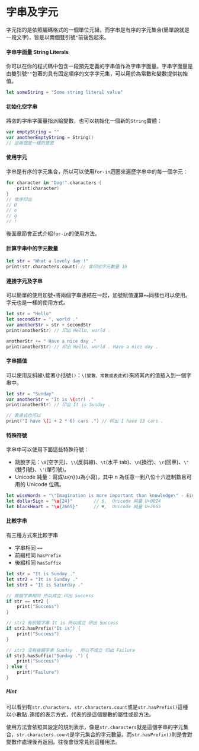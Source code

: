# 字串及字元

字元指的是依照編碼格式的一個單位元組，而字串是有序的字元集合(簡單說就是一段文字)，皆是以兩個雙引號`"`前後包起來。

#### 字串字面量 String Literals

你可以在你的程式碼中包含一段預先定義的字串值作為字串字面量。字串字面量是由雙引號`""`包著的具有固定順序的文字字元集，可以用於為常數和變數提供初始值。

```swift
let someString = "Some string literal value"

```

#### 初始化空字串

將空的字串字面量指派給變數，也可以初始化一個新的`String`實體：

```swift
var emptyString = ""
var anotherEmptyString = String()
// 這兩個是一樣的意思

```

#### 使用字元

字串是有序的字元集合，所以可以使用`for-in`迴圈來遍歷字串中的每一個字元：

```swift
for character in "Dog!".characters {
    print(character)
}
// 依序印出
// D
// o
// g
// !

```

後面章節會正式介紹`for-in`的使用方法。

#### 計算字串中的字元數量

```swift
let str = "What a lovely day !"
print(str.characters.count) // 會印出字元數量 19

```

#### 連接字元及字串

可以簡單的使用加號`+`將兩個字串連結在一起，加號賦值運算`+=`同樣也可以使用。字元也是一樣的使用方式。

```swift
let str = "Hello"
let secondStr = ", world ."
var anotherStr = str + secondStr
print(anotherStr) // 印出 Hello, world .

anotherStr += " Have a nice day ."
print(anotherStr) // 印出 Hello, world . Have a nice day .

```

#### 字串插值

可以使用反斜線`\`接著小括號`()`：`\(變數、常數或表達式)`來將其內的值插入到一個字串中。

```swift
let str = "Sunday"
var anotherStr = "It is \(str) ."
print(anotherStr) // 印出 It is Sunday .

// 表達式也可以
print("I have \(1 + 2 * 6) cars .") // 印出 I have 13 cars .

```

#### 特殊符號

字串中可以使用下面這些特殊符號：

- 跳脫字元：`\0`(空字元)、`\\`(反斜線)、`\t`(水平 tab)、`\n`(換行)、`\r`(回車)、`\"`(雙引號)、`\'`(單引號)。
- Unicode 純量：寫成\u{n}(u為小寫)，其中 n 為任意一到八位十六進制數且可用的 Unicode 位碼。

```swift
let wiseWords = "\"Imagination is more important than knowledge\" - Einstein" // 印出 "Imagination is more important than knowledge" - Einstein
let dollarSign = "\u{24}"        // $,  Unicode 純量 U+0024
let blackHeart = "\u{2665}"      // ♥,  Unicode 純量 U+2665

```

#### 比較字串

有三種方式來比較字串

- 字串相同 `==`
- 前綴相同 `hasPrefix`
- 後綴相同 `hasSuffix`

```swift
let str = "It is Sunday ."
let str2 = "It is Sunday ."
let str3 = "It is Saturday ."

// 兩個字串相同 所以成立 印出 Success
if str == str2 {
    print("Success")
}

// str2 有前綴字串 It is 所以成立 印出 Success
if str2.hasPrefix("It is") {
    print("Success")
}

// str3 沒有後綴字串 Sunday . 所以不成立 印出 Failure
if str3.hasSuffix("Sunday .") {
    print("Success")
} else {
    print("Failure")
}

```

##### Hint

可以看到有`str.characters`、`str.characters.count`或是`str.hasPrefix()`這種以小數點`.`連接的表示方式，代表的是這個變數的屬性或是方法。

使用方法會依照其設定的規則表示，像是`str.characters`就是這個字串的字元集合，`str.characters.count`是字元集合的字元數量。而`str.hasPrefix()`則是會對變數作處理後再返回。往後會很常見到這種用法。






